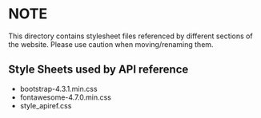 # NOTE


This directory contains stylesheet files referenced by different sections of
the website. Please use caution when moving/renaming them.

## Style Sheets used by API reference

- bootstrap-4.3.1.min.css
- fontawesome-4.7.0.min.css
- style_apiref.css

